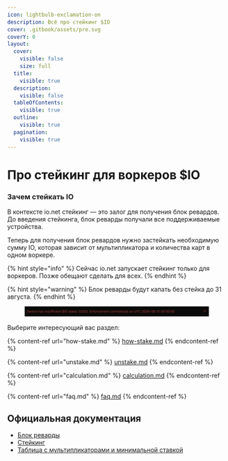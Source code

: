 ```yaml
---
icon: lightbulb-exclamation-on
description: Всё про стейкинг $IO
cover: .gitbook/assets/pre.svg
coverY: 0
layout:
  cover:
    visible: false
    size: full
  title:
    visible: true
  description:
    visible: false
  tableOfContents:
    visible: true
  outline:
    visible: true
  pagination:
    visible: true
---
```


# Про стейкинг для воркеров $IO

### Зачем стейкать IO&#x20;

В контексте io.net стейкинг — это залог для получения блок ревардов. До введения стейкинга, блок реварды получали все поддерживаемые устройства.&#x20;

Теперь для получения блок ревардов нужно застейкать необходимую сумму IO, которая зависит от мультипликатора и количества карт в одном воркере.&#x20;



{% hint style="info" %}
Сейчас io.net запускает стейкинг только для воркеров. Позже обещают сделать для всех.
{% endhint %}

{% hint style="warning" %}
Блок реварды будут капать без стейка до 31 августа.&#x20;
{% endhint %}

<figure><img src=".gitbook/assets/image.png" alt=""><figcaption></figcaption></figure>

Выберите интересующий вас раздел:&#x20;

{% content-ref url="how-stake.md" %}
[how-stake.md](how-stake.md)
{% endcontent-ref %}

{% content-ref url="unstake.md" %}
[unstake.md](unstake.md)
{% endcontent-ref %}

{% content-ref url="calculation.md" %}
[calculation.md](calculation.md)
{% endcontent-ref %}

{% content-ref url="faq.md" %}
[faq.md](faq.md)
{% endcontent-ref %}

## Официальная документация

* [Блок реварды](https://docs.io.net/docs/block-rewards)
* [Стейкинг](https://docs.io.net/docs/io-staking)
* [Таблица с мультипликаторами и минимальной ставкой](https://docs.io.net/docs/proposed-device-block-reward-multiplier)
